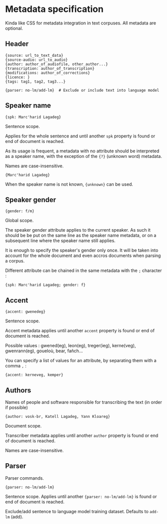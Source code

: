 # Metadata specification

Kinda like CSS for metadata integration in text corpuses.
All metadata are optional.

## Header

```
{source: url_to_text_data}
{source-audio: url_to_audio}
{author: author_of_audiofile, other_author...}
{transcription: author_of_transcription}
{modifications: author_of_corrections}
{licence: }
{tags: tag1, tag2, tag3...}

{parser: no-lm/add-lm}	# Exclude or include text into language model

```

## Speaker name

`{spk: Marc'harid Lagadeg}`

Sentence scope.

Applies for the whole sentence and until another `spk` property is found or end of document is reached.

As its usage is frequent, a metadata with no attribute should be interpreted as a speaker name, with the exception of the `{?}` (unknown word) metadata.

Names are case-insensitive.

`{Marc'harid Lagadeg}`

When the speaker name is not known, `{unknown}` can be used.

## Speaker gender

`{gender: f/m}`

Global scope.

The speaker gender attribute applies to the current speaker. As such it should be be put on the same line as the speaker name metadata, or on a subsequent line where the speaker name still applies.

It is enough to specify the speaker's gender only once. It will be taken into account for the whole document and even accros documents when parsing a corpus.

Different attribute can be chained in the same metadata with the `;` character :

`{spk: Marc'harid Lagadeg; gender: f}`

## Accent

`{accent: gwenedeg}`

Sentence scope.

Accent metadata applies until another `accent` property is found or end of document is reached.

Possible values : gwened(eg), leon(eg), treger(ieg), kerne(veg), gwenrann(eg), goueloù, bear, fañch...

You can specify a list of values for an attribute, by separating them with a comma `,` :

`{accent: kerneveg, kemper}`

## Authors

Names of people and software responsible for transcribing the text (in order if possible)

`{author: vosk-br, Katell Lagadeg, Yann Kloareg}`

Document scope.

Transcriber metadata applies until another `author` property is found or end of document is reached.

Names are case-insensitive.

## Parser

Parser commands.

`{parser: no-lm/add-lm}`

Sentence scope. Applies until another `{parser: no-lm/add-lm}` is found or end of document is reached.

Exclude/add sentence to language model training dataset. Defaults to `add-lm` (add).
